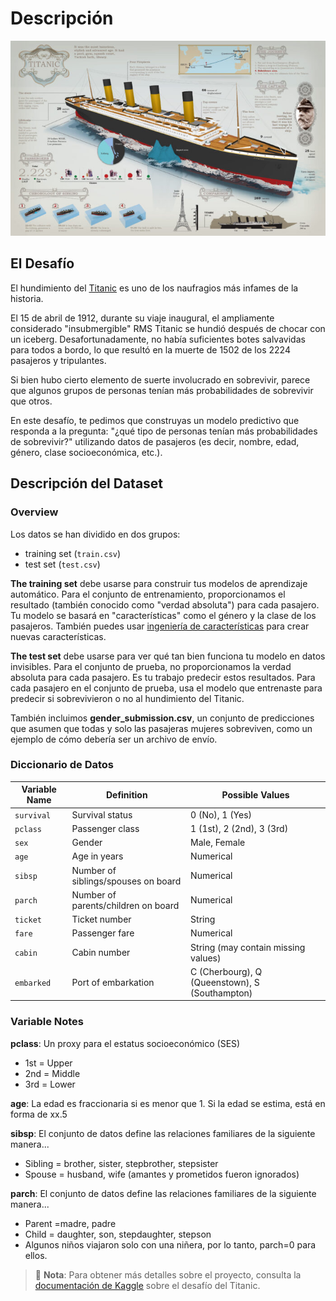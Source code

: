 # Descripción

<img src="../../images/titanic.jpg" width="650" >



## El Desafío

El hundimiento del [Titanic](https://en.wikipedia.org/wiki/Titanic) es uno de los naufragios más infames de la historia.

El 15 de abril de 1912, durante su viaje inaugural, el ampliamente considerado "insubmergible" RMS Titanic se hundió después de chocar con un iceberg. Desafortunadamente, no había suficientes botes salvavidas para todos a bordo, lo que resultó en la muerte de 1502 de los 2224 pasajeros y tripulantes.

Si bien hubo cierto elemento de suerte involucrado en sobrevivir, parece que algunos grupos de personas tenían más probabilidades de sobrevivir que otros.

En este desafío, te pedimos que construyas un modelo predictivo que responda a la pregunta: "¿qué tipo de personas tenían más probabilidades de sobrevivir?" utilizando datos de pasajeros (es decir, nombre, edad, género, clase socioeconómica, etc.).


## Descripción del Dataset

### Overview

Los datos se han dividido en dos grupos:

*   training set (`train.csv`)
*   test set (`test.csv`)



**The training set** debe usarse para construir tus modelos de aprendizaje automático. Para el conjunto de entrenamiento, proporcionamos el resultado (también conocido como "verdad absoluta") para cada pasajero. Tu modelo se basará en "características" como el género y la clase de los pasajeros. También puedes usar [ingeniería de características](https://triangleinequality.wordpress.com/2013/09/08/basic-feature-engineering-with-the-titanic-data/) para crear nuevas características.


**The test set** debe usarse para ver qué tan bien funciona tu modelo en datos invisibles. Para el conjunto de prueba, no proporcionamos la verdad absoluta para cada pasajero. Es tu trabajo predecir estos resultados. Para cada pasajero en el conjunto de prueba, usa el modelo que entrenaste para predecir si sobrevivieron o no al hundimiento del Titanic.

También incluimos **gender\_submission.csv**, un conjunto de predicciones que asumen que todas y solo las pasajeras mujeres sobreviven, como un ejemplo de cómo debería ser un archivo de envío.

###     Diccionario de Datos

| Variable Name | Definition                          | Possible Values                                |
|---------------|-------------------------------------|------------------------------------------------|
| `survival`    | Survival status                     | 0 (No), 1 (Yes)                                |
| `pclass`      | Passenger class                     | 1 (1st), 2 (2nd), 3 (3rd)                      |
| `sex`         | Gender                              | Male, Female                                   |
| `age`         | Age in years                        | Numerical                                      |
| `sibsp`       | Number of siblings/spouses on board | Numerical                                      |
| `parch`       | Number of parents/children on board | Numerical                                      |
| `ticket`      | Ticket number                       | String                                         |
| `fare`        | Passenger fare                      | Numerical                                      |
| `cabin`       | Cabin number                        | String (may contain missing values)            |
| `embarked`    | Port of embarkation                 | C (Cherbourg), Q (Queenstown), S (Southampton) |



### Variable Notes

**pclass**: Un proxy para el estatus socioeconómico (SES)

* 1st = Upper
* 2nd = Middle
* 3rd = Lower

**age**: La edad es fraccionaria si es menor que 1. Si la edad se estima, está en forma de xx.5

**sibsp**: El conjunto de datos define las relaciones familiares de la siguiente manera...

* Sibling = brother, sister, stepbrother, stepsister
* Spouse = husband, wife (amantes y prometidos fueron ignorados)

**parch**: El conjunto de datos define las relaciones familiares de la siguiente manera...
* Parent =madre, padre
* Child = daughter, son, stepdaughter, stepson
* Algunos niños viajaron solo con una niñera, por lo tanto, parch=0 para ellos.

> 🔑 **Nota**: Para obtener más detalles sobre el proyecto, consulta la [documentación de Kaggle](https://www.kaggle.com/c/titanic/overview) sobre el desafío del Titanic.
